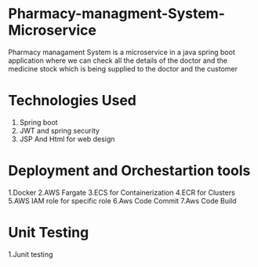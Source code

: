 # Pharmacy-managment-System-Microservice
Pharmacy managament System is a microservice in a java spring boot application where we can check all the details of the doctor and the medicine stock which is being supplied to the doctor and the customer

# Technologies Used
 1. Spring boot
 2. JWT and spring security
 3. JSP And Html for web design

# Deployment and Orchestartion tools
 1.Docker
 2.AWS Fargate
3.ECS for Containerization
4.ECR for Clusters
5.AWS IAM role for specific role
6.Aws Code Commit
7.Aws Code Build

# Unit Testing
 1.Junit testing


